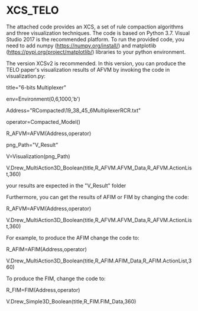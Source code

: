 # XCS_TELO

The attached code provides an XCS, a set of rule compaction algorithms and three visualization techniques. The code is based on Python 3.7. Visual Studio 2017 is the recommended platform. To run the provided code, you need to add numpy (https://numpy.org/install/) and matplotlib (https://pypi.org/project/matplotlib/) libraries to your python environment. 

The version XCSv2 is recommended. In this version, you can produce the TELO paper's visualization results of AFVM by invoking the code in visualization.py:

title="6-bits Multiplexer"

env=Environment(0,6,1000,'b')

Address="RCompacted\\19_38_45_6MultiplexerRCR.txt"

operator=Compacted_Model()

R_AFVM=AFVM(Address,operator)

png_Path="V_Result"

V=Visualization(png_Path)

V.Drew_MultiAction3D_Boolean(title,R_AFVM.AFVM_Data,R_AFVM.ActionList,360)

your results are expected in the "V_Result" folder

Furthermore, you can get the results of AFIM or FIM by changing the code:

R_AFVM=AFVM(Address,operator)

V.Drew_MultiAction3D_Boolean(title,R_AFVM.AFVM_Data,R_AFVM.ActionList,360)

For example, to produce the AFIM change the code to:

R_AFIM=AFIM(Address,operator)

V.Drew_MultiAction3D_Boolean(title,R_AFIM.AFIM_Data,R_AFIM.ActionList,360)

To produce the FIM, change the code to:

R_FIM=FIM(Address,operator)

V.Drew_Simple3D_Boolean(title,R_FIM.FIM_Data,360)


